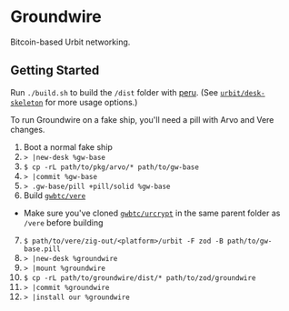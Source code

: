 # Groundwire

Bitcoin-based Urbit networking.

## Getting Started

Run `./build.sh` to build the `/dist` folder with [peru](https://github.com/buildinspace/peru). (See [`urbit/desk-skeleton`](https://github.com/urbit/desk-skeleton) for more usage options.)

To run Groundwire on a fake ship, you'll need a pill with Arvo and Vere changes.

1. Boot a normal fake ship
2. `> |new-desk %gw-base`
3. `$ cp -rL path/to/pkg/arvo/* path/to/gw-base`
4. `> |commit %gw-base`
5. `> .gw-base/pill +pill/solid %gw-base`
6. Build [`gwbtc/vere`](https://github.com/gwbtc/vere)
  - Make sure you've cloned [`gwbtc/urcrypt`](https://github.com/gwbtc/urcrypt) in the same parent folder as `/vere` before building
7. `$ path/to/vere/zig-out/<platform>/urbit -F zod -B path/to/gw-base.pill`
8. `> |new-desk %groundwire`
9. `> |mount %groundwire`
10. `$ cp -rL path/to/groundwire/dist/* path/to/zod/groundwire`
11. `> |commit %groundwire`
12. `> |install our %groundwire`

